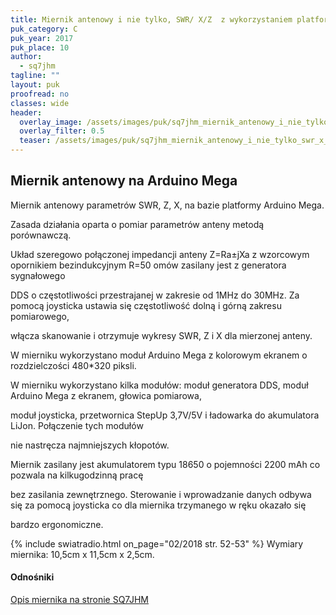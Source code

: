 ```yaml
---
title: Miernik antenowy i nie tylko, SWR/ X/Z  z wykorzystaniem platformy Arduino Mega
puk_category: C
puk_year: 2017
puk_place: 10
author: 
  - sq7jhm
tagline: ""
layout: puk
proofread: no
classes: wide
header:
  overlay_image: /assets/images/puk/sq7jhm_miernik_antenowy_i_nie_tylko_swr_x_z_z_wykorzystaniem_platformy_arduino_mega.jpg
  overlay_filter: 0.5
  teaser: /assets/images/puk/sq7jhm_miernik_antenowy_i_nie_tylko_swr_x_z_z_wykorzystaniem_platformy_arduino_mega.jpg
---
```






 







Miernik antenowy na Arduino Mega
--------------------------------





 Miernik antenowy parametrów SWR, Z, X, na bazie platformy Arduino Mega.

Zasada działania oparta o pomiar parametrów anteny metodą porównawczą.






 Układ szeregowo połączonej impedancji anteny Z=Ra±jXa z wzorcowym opornikiem bezindukcyjnym R=50 omów zasilany jest z generatora sygnałowego

 DDS o częstotliwości przestrajanej w zakresie od 1MHz do 30MHz. Za pomocą joysticka ustawia się częstotliwość dolną i górną zakresu pomiarowego,

 włącza skanowanie i otrzymuje wykresy SWR, Z i X dla mierzonej anteny.






W mierniku wykorzystano moduł Arduino Mega z kolorowym ekranem o rozdzielczości 480\*320 piksli.






W mierniku wykorzystano kilka modułów: moduł generatora DDS, moduł Arduino Mega z ekranem, głowica pomiarowa,

moduł joysticka, przetwornica StepUp 3,7V/5V i ładowarka do akumulatora LiJon. Połączenie tych modułów

nie nastręcza najmniejszych kłopotów.






Miernik zasilany jest akumulatorem typu 18650 o pojemności 2200 mAh co pozwala na kilkugodzinną pracę

bez zasilania zewnętrznego. Sterowanie i wprowadzanie danych odbywa się za pomocą joysticka co dla miernika trzymanego w ręku okazało się

bardzo ergonomiczne.





{% include swiatradio.html on_page="02/2018 str. 52-53" %}
Wymiary miernika: 10,5cm x 11,5cm x 2,5cm.







#### Odnośniki

[Opis miernika na stronie SQ7JHM](https://sq7jhm.pzk.pl/swrmeter.html)

 





 





 


